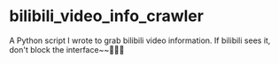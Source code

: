 # bilibili_video_info_crawler
A Python script I wrote to grab bilibili video information. If bilibili sees it, don't block the interface~~🙏🙏🙏
